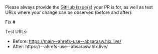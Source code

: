 Please always provide the [GitHub issue(s)](../issues) your PR is for, as well as test URLs where your change can be observed (before and after):

Fix #<gh-issue-id>

Test URLs:
- Before: https://main--ahrefs-use--absarasw.hlx.live/
- After: https://<branch>--ahrefs-use--absarasw.hlx.live/
